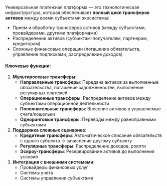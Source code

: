 
Универсальная платежная платформа — это технологическая инфраструктура, которая обеспечивает **полный цикл трансферов активов** между всеми субъектами экосистемы:

- Прием и обработку трансферов активов (между субъектами, провайдерами, другими платформами)
- Распределение активов (субъектам-получателям, партнерам, кредиторам)    
- Сложные финансовые операции (погашение обязательств, управление подписками, распределение доходов)

#### **Ключевые функции:**

1. **Мультиролевые трансферы:**
   - **Направленные трансферы**: Передача активов за выполненные обязательства, погашение задолженностей, выполнение регулярных платежей
   - **Операционные трансферы**: Распределение активов между субъектами операционной деятельности        
   - **Пополнительные трансферы**: Внесение активов в управляемые счета/кошельки        
   - **Одноранговые трансферы**: Переводы между равноправными субъектами        
2. **Поддержка сложных сценариев:**    
   - **Кредитные трансферы**: Автоматическое списание обязательств с одного субъекта → зачисление другому субъекту        
   - **Регулярные трансферы**: Распределение доходов, роялти        
   - **Эскроу-трансферы**: Резервирование активов до выполнения условий        
3. **Интеграция с внешними системами:**    
   - Провайдеры финансовых услуг        
   - Системы учета        
   - Системы управления субъектами

